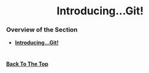 <h1 align="center">Introducing...Git!</h1>

### Overview of the Section
* **[Introducing...Git!]()**


#
###


**[Back To The Top](#Overview-of-the-Section)**
#